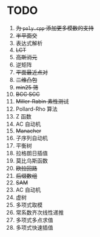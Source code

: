 # TODO

1. ~~为 `poly.cpp` 添加更多模数的支持~~
1. ~~半平面交~~
1. 表达式解析
1. ~~LCT~~
1. ~~高斯消元~~
1. 逆矩阵
1. ~~平面最近点对~~
1. ~~二维凸包~~
1. ~~min25 筛~~
1. ~~BCC SCC~~
1. ~~Miller-Rabin 素性测试~~
1. Pollard-Rho 算法
1. Z 函数
1. AC 自动机
1. ~~Manacher~~
1. 子序列自动机
1. 平衡树
1. 拉格朗日插值
1. 莫比乌斯函数
1. ~~欧拉回路~~
1. ~~后缀数组~~
1. ~~SAM~~
1. AC 自动机
1. 虚树
1. 多项式取模
1. 常系数齐次线性递推
1. 多项式多点求值
1. 多项式快速插值
